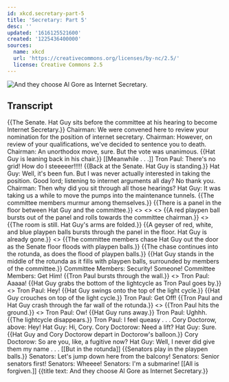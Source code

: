 ```yaml
---
id: xkcd.secretary-part-5
title: 'Secretary: Part 5'
desc: ''
updated: '1616125521600'
created: '1225436400000'
sources:
  name: xkcd
  url: 'https://creativecommons.org/licenses/by-nc/2.5/'
  license: Creative Commons 2.5
---
```

![And they choose Al Gore as Internet Secretary.](https://imgs.xkcd.com/comics/secretary_part_5.png)

## Transcript
{{The Senate. Hat Guy sits before the committee at his hearing to become Internet Secretary.}}
Chairman: We were convened here to review your nomination for the position of internet secretary.
Chairman: However, on review of your qualifications, we've decided to sentence you to death.
Chairman: An unorthodox move, sure. But the vote was unanimous.
{{Hat Guy is leaning back in his chair.}}
[[Meanwhile . . .]]
Tron Paul: There's no grid! How do I steeeeer!!!!!
{{Back at the Senate. Hat Guy is standing.}}
Hat Guy: Well, it's been fun. But I was never actually interested in taking the position. Good lord; listening to internet arguments all day? No thank you.
Chairman: Then why did you sit through all those hearings?
Hat Guy: It was taking us a while to move the pumps into the maintenance tunnels.
{{The committee members murmur among themselves.}}
{{There is a panel in the floor between Hat Guy and the committee.}}
<<RUMBLE>>
<<plink>> <<plink>>
{{A red playpen ball bursts out of the panel and rolls towards the committee chairman.}}
<<plink>>
{{The room is still. Hat Guy's arms are folded.}}
{{A geyser of red, white, and blue playpen balls bursts through the panel in the floor. Hat Guy is already gone.}}
<<FOOM>>
{{The committee members chase Hat Guy out the door as the Senate floor floods with playpen balls.}}
{{The chase continues into the rotunda, as does the flood of playpen balls.}}
{{Hat Guy stands in the middle of the rotunda as it fills with playpen balls, surrounded by members of the committee.}}
Committee Members: Security! Someone!
Committee Members: Get Him!
{{Tron Paul bursts through the wall.}}
<<CRASH>>
Tron Paul: Aaaaa!
{{Hat Guy grabs the bottom of the lightcycle as Tron Paul goes by.}}
<<snag>>
Tron Paul: Hey!
{{Hat Guy swings onto the top of the light cycle.}}
{{Hat Guy crouches on top of the light cycle.}}
Tron Paul: Get Off!
{{Tron Paul and Hat Guy crash through the far wall of the rotunda.}}
<<CRASH>>
{{Tron Paul hits the ground.}}
<<WHAM>>
Tron Paul: Ow!
{{Hat Guy runs away.}}
Tron Paul: Ughhh.
{{The lightcycle disappears.}}
Tron Paul: I feel queasy . . .
Cory Doctorow, above: Hey!
Hat Guy: Hi, Cory.
Cory Doctorow: Need a lift?
Hat Guy: Sure.
{{Hat Guy and Cory Doctorow depart in Doctorow's balloon.}}
Cory Doctorow: So are you, like, a fugitive now?
Hat Guy: Well, I never did give them my name . . .
[[But in the rotunda]]
{{Senators play in the playpen balls.}}
Senators: Let's jump down here from the balcony!
Senators: Senior senators first!
Senators: Wheeee!
Senators: I'm a submarine!
[[All is forgiven.]]
{{title text: And they choose Al Gore as Internet Secretary.}}
